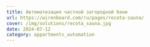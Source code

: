 ```yaml
---
title: Автоматизация частной загородной бани
url: https://wirenboard.com/ru/pages/recota-sauna/
cover: /img/solutions/recota_sauna.jpg
date: 2024-07-12
category: appartments_automation
---
```

